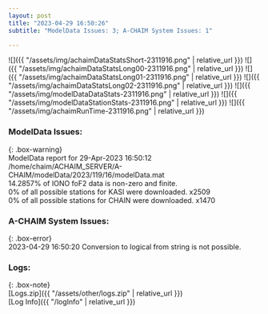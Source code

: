 ```yaml
---
layout: post
title: "2023-04-29 16:50:26"
subtitle: "ModelData Issues: 3; A-CHAIM System Issues: 1"

---
```


![]({{ "/assets/img/achaimDataStatsShort-2311916.png" | relative_url }})
![]({{ "/assets/img/achaimDataStatsLong00-2311916.png" | relative_url }})
![]({{ "/assets/img/achaimDataStatsLong01-2311916.png" | relative_url }})
![]({{ "/assets/img/achaimDataStatsLong02-2311916.png" | relative_url }})
![]({{ "/assets/img/modelDataDataStats-2311916.png" | relative_url }})
![]({{ "/assets/img/modelDataStationStats-2311916.png" | relative_url }})
![]({{ "/assets/img/achaimRunTime-2311916.png" | relative_url }})


### ModelData Issues:  
  
{: .box-warning}  
 ModelData report for 29-Apr-2023 16:50:12   
 /home/chaim/ACHAIM_SERVER/A-CHAIM/modelData/2023/119/16/modelData.mat   
 14.2857% of IONO foF2 data is non-zero and finite.   
 0% of all possible stations for KASI were downloaded. x2509   
 0% of all possible stations for CHAIN were downloaded. x1470   
  
### A-CHAIM System Issues:  
  
{: .box-error}  
2023-04-29 16:50:20 Conversion to logical from string is not possible.  

### Logs:  
  
{: .box-note}  
[Logs.zip]({{ "/assets/other/logs.zip" | relative_url }})  
[Log Info]({{ "/logInfo" | relative_url }})  
